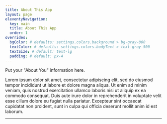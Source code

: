 ```yaml
---
title: About This App
layout: page
eleventyNavigation:
  key: main
  title: About This App
  order: 1
overrides:
  bgColor: # defaults: settings.colors.background > bg-gray-800
  textColor: # defaults: settings.colors.bodyText > text-gray-500
  textSize: # default: text-lg
  padding: # default: px-4
---
```


Put your "About You" information here. 

Lorem ipsum dolor sit amet, consectetur adipiscing elit, sed do eiusmod tempor incididunt ut labore et dolore magna aliqua. Ut enim ad minim veniam, quis nostrud exercitation ullamco laboris nisi ut aliquip ex ea commodo consequat. Duis aute irure dolor in reprehenderit in voluptate velit esse cillum dolore eu fugiat nulla pariatur. Excepteur sint occaecat cupidatat non proident, sunt in culpa qui officia deserunt mollit anim id est laborum.

---
